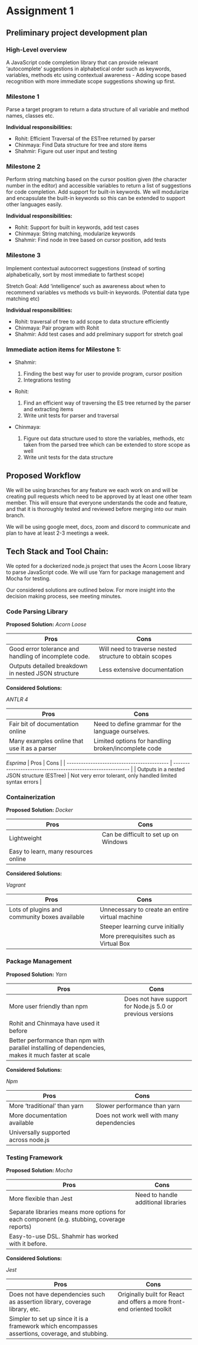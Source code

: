 # Assignment 1

## Preliminary project development plan

### High-Level overview

A JavaScript code completion library that can provide relevant ‘autocomplete’ suggestions in alphabetical order such as keywords, variables, methods etc using contextual awareness - Adding scope based recognition with more immediate scope suggestions showing up first.

### Milestone 1

Parse a target program to return a data structure of all variable and method names, classes etc.

**Individual responsibilities:**

- Rohit: Efficient Traversal of the ESTree returned by parser
- Chinmaya: Find Data structure for tree and store items
- Shahmir: Figure out user input and testing

### Milestone 2

Perform string matching based on the cursor position given (the character number in the editor) and accessible variables to return a list of suggestions for code completion. Add support for built-in keywords.
We will modularize and encapsulate the built-in keywords so this can be extended to support other languages easily.
   
**Individual responsibilities:**

- Rohit: Support for built in keywords, add test cases 
- Chinmaya: String matching, modularize keywords 
- Shahmir: Find node in tree based on cursor position, add tests

### Milestone 3

 Implement contextual autocorrect suggestions (instead of sorting alphabetically, sort by most immediate to farthest scope) 

Stretch Goal: Add ‘intelligence’ such as awareness about when to recommend variables vs methods vs built-in keywords. (Potential data type matching etc)
 

**Individual responsibilities:**

- Rohit: traversal of tree to add scope to data structure efficiently 
- Chinmaya: Pair program with Rohit
- Shahmir:  Add test cases and add preliminary support for stretch goal


### Immediate action items for Milestone 1:
* Shahmir: 
  1. Finding the best way for user to provide program, cursor position 
  2. Integrations testing 

* Rohit:
   1. Find an efficient way of traversing the ES tree returned by the parser and extracting items
  2. Write unit tests for parser and traversal
* Chinmaya:
  1. Figure out data structure used to store the variables, methods, etc taken from the parsed tree which can be extended to store scope as well
  2. Write unit tests for the data structure


## Proposed Workflow
We will be using branches for any feature we each work on and will be creating pull requests which need to be approved by at least one other team member. 
This will ensure that everyone understands the code and feature, and that it is thoroughly tested and reviewed before merging into our main branch. 

We will be using google meet, docs, zoom and discord to communicate and plan to have at least 2-3 meetings a week.


## Tech Stack and Tool Chain:

We opted for a dockerized node.js project that uses the Acorn Loose library to parse JavaScript code. We will use Yarn for package management and Mocha for testing.

Our considered solutions are outlined below. For more insight into the decision making process, see meeting minutes.

### Code Parsing Library

**Proposed Solution:** *Acorn Loose*

| Pros                                                  | Cons                                                    |
| ----------------------------------------------------- | ------------------------------------------------------- |
| Good error tolerance and handling of incomplete code. | Will need to traverse nested structure to obtain scopes |
| Outputs detailed breakdown in nested JSON structure   | Less extensive documentation                            |


**Considered Solutions:** 

*ANTLR 4*

| Pros                                         | Cons                                                |
| -------------------------------------------- | --------------------------------------------------- |
| Fair bit of documentation online             | Need to define grammar for the language ourselves.  |
| Many examples online that use it as a parser | Limited options for handling broken/incomplete code |

*Esprima*
| Pros                                        | Cons                                                        |
| ------------------------------------------- | ----------------------------------------------------------- |
| Outputs in a nested JSON structure (ESTree) | Not very error tolerant, only handled limited syntax errors |

### Containerization

**Proposed Solution:** *Docker*

| Pros                                 | Cons                                  |
| ------------------------------------ | ------------------------------------- |
| Lightweight                          | Can be difficult to set up on Windows |
| Easy to learn, many resources online |                                       |

**Considered Solutions:** 

*Vagrant*

| Pros                                          | Cons                                            |
| --------------------------------------------- | ----------------------------------------------- |
| Lots of plugins and community boxes available | Unnecessary to create an entire virtual machine |
|                                               | Steeper learning curve initially                |
|                                               | More prerequisites such as Virtual Box          |

### Package Management

**Proposed Solution:** *Yarn*

| Pros                                                                                                | Cons                                                       |
| --------------------------------------------------------------------------------------------------- | ---------------------------------------------------------- |
| More user friendly than npm                                                                         | Does not have support for Node.js 5.0 or previous versions |
| Rohit and Chinmaya have used it before                                                              |                                                            |
| Better performance than npm with parallel installing of dependencies, makes it much faster at scale |                                                            |

**Considered Solutions:** 

*Npm*

| Pros                                 | Cons                                      |
| ------------------------------------ | ----------------------------------------- |
| More ‘traditional’ than yarn         | Slower performance than yarn              |
| More documentation available         | Does not work well with many dependencies |
| Universally supported across node.js |                                           |

### Testing Framework

**Proposed Solution:** *Mocha*

| Pros                                                                                       | Cons                                |
| ------------------------------------------------------------------------------------------ | ----------------------------------- |
| More flexible than Jest                                                                    | Need to handle additional libraries |
| Separate libraries means more options for each component (e.g. stubbing, coverage reports) |                                     |
| Easy-to-use DSL. Shahmir has worked with it before.                                        |                                     |

**Considered Solutions:** 

*Jest*

| Pros                                                                                            | Cons                                                                    |
| ----------------------------------------------------------------------------------------------- | ----------------------------------------------------------------------- |
| Does not have dependencies such as assertion library, coverage library, etc.                    | Originally built for React and offers a more front-end oriented toolkit |
| Simpler to set up since it is a framework which encompasses assertions, coverage, and stubbing.